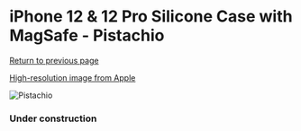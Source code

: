 # iPhone 12 & 12 Pro Silicone Case with MagSafe - Pistachio

[Return to previous page](/iphone_12)

[High-resolution image from Apple](https://store.storeimages.cdn-apple.com/8756/as-images.apple.com/is/MK003?wid=4500&hei=4500&fmt=png)

<div style="width: 384px"><img src="/everypreview/MK003.png" alt="Pistachio"></div>

### Under construction
